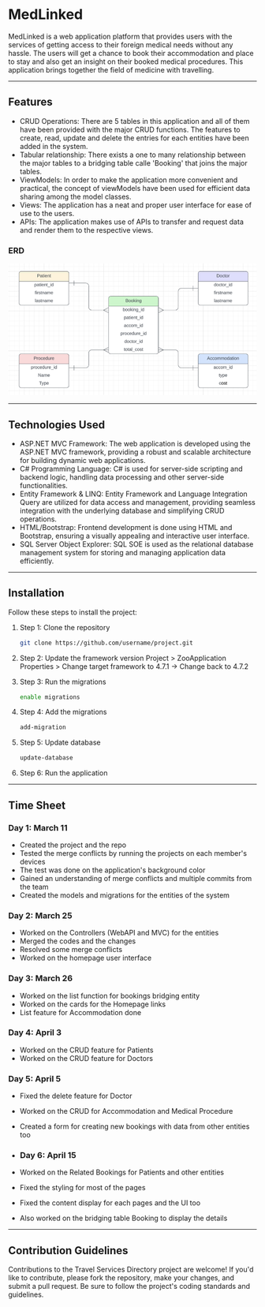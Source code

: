 # MedLinked

MedLinked is a web application platform that provides users with the services of getting access to their foreign medical needs without any hassle. The users will get a chance to book their accommodation and place to stay and also get an insight on their booked medical procedures. This application brings together the field of medicine with travelling.

---

## Features

- CRUD Operations: There are 5 tables in this application and all of them have been provided with the major CRUD functions. The features to create, read, update and delete the entries for each entities have been added in the system.
- Tabular relationship: There exists a one to many relationship between the major tables to a bridging table calle 'Booking' that joins the major tables.
- ViewModels: In order to make the application more convenient and practical, the concept of viewModels have been used for efficient data sharing among the model classes.
- Views: The application has a neat and proper user interface for ease of use to the users.
- APIs: The application makes use of APIs to transfer and request data and render them to the respective views.

### ERD

![Entity Relationship Diagram](CC_ERD.png)

---

## Technologies Used

- ASP.NET MVC Framework: The web application is developed using the ASP.NET MVC framework, providing a robust and scalable architecture for building dynamic web applications.
- C# Programming Language: C# is used for server-side scripting and backend logic, handling data processing and other server-side functionalities.
- Entity Framework & LINQ: Entity Framework and Language Integration Query are utilized for data access and management, providing seamless integration with the underlying database and simplifying CRUD operations.
- HTML/Bootstrap: Frontend development is done using HTML and Bootstrap, ensuring a visually appealing and interactive user interface.
- SQL Server Object Explorer: SQL SOE is used as the relational database management system for storing and managing application data efficiently.

---

## Installation

Follow these steps to install the project:

1. Step 1: Clone the repository
   ```bash
   git clone https://github.com/username/project.git

2. Step 2: Update the framework version
   Project > ZooApplication Properties > Change target framework to 4.7.1 -> Change back to 4.7.2
   
3. Step 3: Run the migrations
   ```bash
   enable migrations

4. Step 4: Add the migrations
   ```bash
   add-migration

5. Step 5: Update database
   ```bash
   update-database

6. Step 6: Run the application

---

## Time Sheet

### Day 1: March 11

- Created the project and the repo
- Tested the merge conflicts by running the projects on each member's devices
- The test was done on the application's background color
- Gained an understanding of merge conflicts and multiple commits from the team
- Created the models and migrations for the entities of the system

### Day 2: March 25

- Worked on the Controllers (WebAPI and MVC) for the entities
- Merged the codes and the changes
- Resolved some merge conflicts
- Worked on the homepage user interface

### Day 3: March 26

- Worked on the list function for bookings bridging entity
- Worked on the cards for the Homepage links
- List feature for Accommodation done

### Day 4: April 3

- Worked on the CRUD feature for Patients
- Worked on the CRUD feature for Doctors

### Day 5: April 5

- Fixed the delete feature for Doctor
- Worked on the CRUD for Accommodation and Medical Procedure
- Created a form for creating new bookings with data from other entities too

- ### Day 6: April 15

- Worked on the Related Bookings for Patients and other entities
- Fixed the styling for most of the pages
- Fixed the content display for each pages and the UI too
- Also worked on the bridging table Booking to display the details

---

## Contribution Guidelines

Contributions to the Travel Services Directory project are welcome! If you'd like to contribute, please fork the repository, make your changes, and submit a pull request. Be sure to follow the project's coding standards and guidelines.
